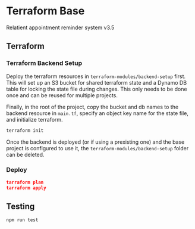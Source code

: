 # Terraform Base

Relatient appointment reminder system v3.5

## Terraform

### Terraform Backend Setup

Deploy the terraform resources in `terraform-modules/backend-setup` first. This will set up an S3 bucket for shared terraform state and a Dynamo DB table for locking the state file during changes. This only needs to be done once and can be reused for multiple projects.

Finally, in the root of the project, copy the bucket and db names to the backend resource in `main.tf`, specify an object key name for the state file, and initialize terraform.

```bash
terraform init
```

Once the backend is deployed (or if using a prexisting one) and the base project is configured to use it, the `terraform-modules/backend-setup` folder can be deleted.

### Deploy

```json
tarraform plan
tarraform apply
```

## Testing

```bash
npm run test
```
